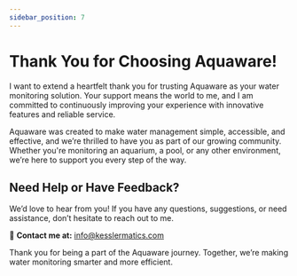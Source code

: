 ```yaml
---
sidebar_position: 7
---
```


# Thank You for Choosing Aquaware!

I want to extend a heartfelt thank you for trusting Aquaware as your water monitoring solution. Your support means the world to me, and I am committed to continuously improving your experience with innovative features and reliable service.

Aquaware was created to make water management simple, accessible, and effective, and we’re thrilled to have you as part of our growing community. Whether you're monitoring an aquarium, a pool, or any other environment, we’re here to support you every step of the way.

## Need Help or Have Feedback?

We’d love to hear from you! If you have any questions, suggestions, or need assistance, don’t hesitate to reach out to me.

📧 **Contact me at:** [info@kesslermatics.com](mailto:info@kesslermatics.com)

Thank you for being a part of the Aquaware journey. Together, we’re making water monitoring smarter and more efficient.
